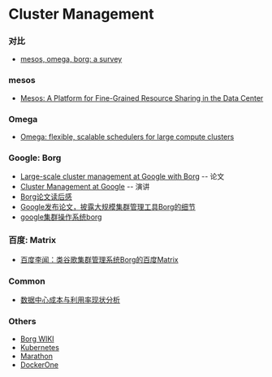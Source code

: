 # Cluster Management

### 对比
- [mesos, omega, borg: a survey](http://www.umbrant.com/blog/2015/mesos_omega_borg_survey.html)

### mesos
- [Mesos: A Platform for Fine-Grained Resource Sharing in the Data Center](https://www.cs.berkeley.edu/~alig/papers/mesos.pdf)

### Omega
- [Omega: flexible, scalable schedulers for large compute clusters](http://research.google.com/pubs/pub41684.html)

### Google: Borg
- [Large-scale cluster management at Google with Borg](http://static.googleusercontent.com/media/research.google.com/en/us/pubs/archive/43438.pdf) -- 论文
- [Cluster Management at Google](http://www.infoq.com/presentations/cluster-management-google) -- 演讲
- [Borg论文读后感](http://mp.weixin.qq.com/s?__biz=MjM5MzYzMzkyMQ==&mid=204283418&idx=1&sn=658fcdff9eafddfd1542cdb77f81828f#rd)
- [Google发布论文，披露大规模集群管理工具Borg的细节](http://mp.weixin.qq.com/s?__biz=MjM5MDE0Mjc4MA==&mid=205863827&idx=2&sn=650c55fc981f187ad2a34a7906811ac1#rd)
- [google集群操作系统borg](http://pipul.org/2015/05/large-scale-cluster-management-at-google-with-borg/)

### 百度: Matrix
- [百度李闻：类谷歌集群管理系统Borg的百度Matrix](http://news.csdn.net/article_preview.html?preview=1&reload=1&arcid=2822017)

### Common
- [数据中心成本与利用率现状分析](http://www.ccf.org.cn/resources/1190201776262/2015/05/12/8.pdf)

### Others
- [Borg WIKI](http://en.wikipedia.org/wiki/Borg_%28Star_Trek%29)
- [Kubernetes](https://github.com/GoogleCloudPlatform/kubernetes)
- [Marathon](https://github.com/mesosphere/marathon)
- [DockerOne](http://dockerone.com/)
